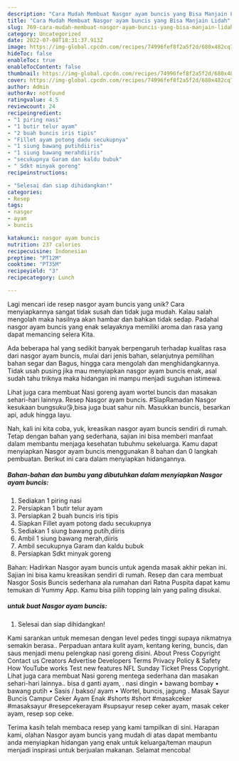```yaml
---
description: "Cara Mudah Membuat Nasgor ayam buncis yang Bisa Manjain Lidah"
title: "Cara Mudah Membuat Nasgor ayam buncis yang Bisa Manjain Lidah"
slug: 769-cara-mudah-membuat-nasgor-ayam-buncis-yang-bisa-manjain-lidah
category: Uncategorized
date: 2022-07-08T18:31:37.913Z
image: https://img-global.cpcdn.com/recipes/74996fef8f2a5f2d/680x482cq70/nasgor-ayam-buncis-foto-resep-utama.jpg
hideToc: false
enableToc: true
enableTocContent: false
thumbnail: https://img-global.cpcdn.com/recipes/74996fef8f2a5f2d/680x482cq70/nasgor-ayam-buncis-foto-resep-utama.jpg
cover: https://img-global.cpcdn.com/recipes/74996fef8f2a5f2d/680x482cq70/nasgor-ayam-buncis-foto-resep-utama.jpg
author: Admin
authorAv: notfound
ratingvalue: 4.5
reviewcount: 24
recipeingredient:
- "1 piring nasi"
- "1 butir telur ayam"
- "2 buah buncis iris tipis"
- "Fillet ayam potong dadu secukupnya"
- "1 siung bawang putihdiiris"
- "1 siung bawang merahdiiris"
- "secukupnya Garam dan kaldu bubuk"
- " Sdkt minyak goreng"
recipeinstructions:

- "Selesai dan siap dihidangkan!"
categories:
- Resep
tags:
- nasgor
- ayam
- buncis

katakunci: nasgor ayam buncis 
nutrition: 237 calories
recipecuisine: Indonesian
preptime: "PT12M"
cooktime: "PT35M"
recipeyield: "3"
recipecategory: Lunch

---
```





Lagi mencari ide resep nasgor ayam buncis yang unik? Cara menyiapkannya sangat tidak susah dan tidak juga mudah. Kalau salah mengolah maka hasilnya akan hambar dan bahkan tidak sedap. Padahal nasgor ayam buncis yang enak selayaknya memiliki aroma dan rasa yang dapat memancing selera Kita.





Ada beberapa hal yang sedikit banyak berpengaruh terhadap kualitas rasa dari nasgor ayam buncis, mulai dari jenis bahan, selanjutnya pemilihan bahan segar dan Bagus, hingga cara mengolah dan menghidangkannya. Tidak usah pusing jika mau menyiapkan nasgor ayam buncis enak,      asal sudah tahu triknya maka hidangan ini mampu menjadi suguhan istimewa.














Lihat juga cara membuat Nasi goreng ayam wortel buncis dan masakan sehari-hari lainnya. Resep Nasgor ayam buncis. #SiapRamadan Nasgor kesukaan bungsuku😘,bisa juga buat sahur nih. Masukkan buncis, besarkan api, aduk hingga layu.






Nah, kali ini kita coba, yuk, kreasikan nasgor ayam buncis sendiri di rumah. Tetap dengan bahan yang sederhana, sajian ini bisa memberi manfaat dalam membantu menjaga kesehatan tubuhmu sekeluarga. Kamu dapat menyiapkan Nasgor ayam buncis menggunakan 8 bahan dan 0 langkah pembuatan. Berikut ini cara dalam menyiapkan hidangannya.

<!--inarticleads1-->

##### Bahan-bahan dan bumbu yang dibutuhkan dalam menyiapkan Nasgor ayam buncis:

1. Sediakan 1 piring nasi
1. Persiapkan 1 butir telur ayam
1. Persiapkan 2 buah buncis iris tipis
1. Siapkan Fillet ayam potong dadu secukupnya
1. Sediakan 1 siung bawang putih,diiris
1. Ambil 1 siung bawang merah,diiris
1. Ambil secukupnya Garam dan kaldu bubuk
1. Persiapkan  Sdkt minyak goreng


Bahan: Hadirkan Nasgor ayam buncis untuk agenda masak akhir pekan ini. Sajian ini bisa kamu kreasikan sendiri di rumah. Resep dan cara membuat Nasgor Sosis Buncis sederhana ala rumahan dari Ratna Puspita dapat kamu temukan di Yummy App. Kamu bisa pilih topping lain yang paling disukai. 

<!--inarticleads2-->

#####  untuk buat Nasgor ayam buncis:


1. Selesai dan siap dihidangkan!

Kami sarankan untuk memesan dengan level pedes tinggi supaya nikmatnya semakin berasa.. Perpaduan antara kulit ayam, kentang kering, buncis, dan saus menjadi menu pelengkap nasi goreng disini. About Press Copyright Contact us Creators Advertise Developers Terms Privacy Policy &amp; Safety How YouTube works Test new features NFL Sunday Ticket Press Copyright. Lihat juga cara membuat Nasi goreng mentega sederhana dan masakan sehari-hari lainnya.. bisa d ganti ayam, . nasi dingin • bawang bombay • bawang putih • Sasis / bakso/ ayam • Wortel, buncis, jagung . Masak Sayur Buncis Campur Ceker Ayam Enak #shorts #short #masakceker #masaksayur #resepcekerayam #supsayur resep ceker ayam, masak ceker ayam, resep sop ceke. 

Terima kasih telah membaca resep yang kami tampilkan di sini. Harapan kami, olahan Nasgor ayam buncis yang mudah di atas dapat membantu anda menyiapkan hidangan yang enak untuk keluarga/teman maupun menjadi inspirasi untuk berjualan makanan. Selamat mencoba!
